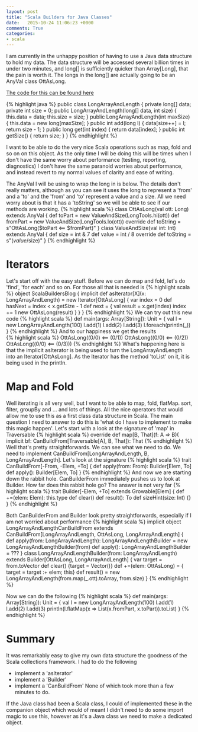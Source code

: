 ```yaml
---
layout: post
title: "Scala Builders for Java Classes"
date:   2015-10-24 11:06:23 +0000
comments: True
categories:
- scala
---
```


I am currently in the unhappy position of having to use a Java data structure to hold my data. The data structure  will be accessed several billion times in under two minutes, and long[] is 
sufficiently quicker than Array[Long], that the pain is worth it. The longs in the long[] are actually going to be an AnyVal class OttAsLong.  

[The code for this can be found here](https://github.com/phil-rice/ScalaBuildersBlog)

{% highlight java %}
public class LongArrayAndLength {
	private long[] data;
	private int size = 0;
	public LongArrayAndLength(long[] data, int size) {
		this.data = data;
		this.size = size;
	}
	public LongArrayAndLength(int maxSize) {
		this.data = new long[maxSize];
	}
	public int add(long l) {
		data[size++] = l;
		return size - 1;
	}
	public long get(int index) {
		return data[index];
	}
	public int getSize() {
		return size;
	}
}
{% endhighlight %}

I want to be able to do the very nice Scala operations such as map, fold and so on on this object. As the only time I will be doing this will be times when I don't have
the same worry about performance (testing, reporting, diagnostics) I don't have the same paranoid worries about performance, and instead revert to my normal values of 
clarity and ease of writing.

The AnyVal I will be using to wrap the long in is below. The details don't really matters, although as you can see it uses the long to represent a 'from' and a 'to' and the 'from' and 'to' represent a value and a size. All we need worry about is that it has a 'toString' so we will be able to see if our
methods are working.
{% highlight scala %} 
class OttAsLong(val ott: Long) extends AnyVal {
  def toPart = new ValueAndSize(LongTools.hi(ott)) 
  def fromPart = new ValueAndSize(LongTools.lo(ott)) 
  override def toString = s"OttAsLong($toPart <== $fromPart)"
}
class ValueAndSize(val int: Int) extends AnyVal {
  def size = int & 7
  def value = int / 8
  override def toString = s"($value/$size)"
}
{% endhighlight %}
# Iterators
Let's start off with the easy stuff. Before we can do map and fold, let's do 'find', 'for each' and so on. For those all that is needed is
{% highlight scala %} 
object ScalaBuildersBlog {
  implicit def asIterator[X](x: LongArrayAndLength) = new Iterator[OttAsLong] {
    var index = 0
    def hasNext = index < x.getSize - 1
    def next = {
      val result = x.get(index)
      index += 1
      new OttAsLong(result)
    }
  }
}
{% endhighlight %}
We can try out this new code
{% highlight scala %} 
  def main(args: Array[String]): Unit = {
    val l = new LongArrayAndLength(100)
    l.add(1)
    l.add(2)
    l.add(3)
    l.foreach(println(_))
  }
{% endhighlight %}
And to our happiness we get the results  
{% highlight scala %} 
OttAsLong((0/0) <== (0/1))
OttAsLong((0/0) <== (0/2))
OttAsLong((0/0) <== (0/3)))
{% endhighlight %}
What's happening here is that the implicit asIterator is being used to turn the LongArrayAndLength into an Iterator[OttAsLong]. As the Iterator has the method 'toList' on it, it is being
used in the println.

# Map and Fold
Well iterating is all very well, but I want to be able to map, fold, flatMap. sort, filter, groupBy and ... and lots of things. All the nice operators that would allow me to use this as a 
first class data structure in Scala. The main question I need to answer to do this is 'what do I have to implement to make this magic happen'. Let's start with a look at the signature of 'map' in Traversable
{% highlight scala %} 
  override def map[B, That](f: A => B)(
                   implicit bf: CanBuildFrom[Traversable[A], B, That]): That
{% endhighlight %}
Well that's pretty straightforwards. We can see what we need to do. We need to implement CanBuildFrom[LongArrayAndLength, B, LongArrayAndLength]. Let's look at the signature
{% highlight scala %} 
trait CanBuildFrom[-From, -Elem, +To] {
  def apply(from: From): Builder[Elem, To]
  def apply(): Builder[Elem, To]
}
{% endhighlight %}
And now we are starting down the rabbit hole. CanBuilderFrom immediately pushes us to look at Builder. How far does this rabbit hole go? The answer is not very far
{% highlight scala %} 
trait Builder[-Elem, +To] extends Growable[Elem] {
  def +=(elem: Elem): this.type
  def clear()
  def result(): To
  def sizeHint(size: Int) {}
 }
{% endhighlight %}

Both CanBuilderFrom and Builder look pretty straightforwards, especially if I am not worried about performance
{% highlight scala %} 
  implicit object LongArrayAndLengthCanBuildFrom extends 
        CanBuildFrom[LongArrayAndLength, OttAsLong, LongArrayAndLength] {
    def apply(from: LongArrayAndLength): LongArrayAndLengthBuilder =
       new LongArrayAndLengthBuilder(from)
    def apply(): LongArrayAndLengthBuilder = ???
  }
  class LongArrayAndLengthBuilder(from: LongArrayAndLength) extends 
       Builder[OttAsLong, LongArrayAndLength] {
    var target = from.toVector
    def clear() {target = Vector()}
    def +=(elem: OttAsLong) = { target = target :+ elem; this}
    def result() = new LongArrayAndLength(from.map(_.ott).toArray, from.size)
  }
{% endhighlight %}

Now we can do the following
{% highlight scala %} 
  def main(args: Array[String]): Unit = {
    val l = new LongArrayAndLength(100)
    l.add(1)
    l.add(2)
    l.add(3)
    println(l.flatMap(x => List(x.fromPart, x.toPart)).toList)
  }
{% endhighlight %}

# Summary
It was remarkably easy to give my own data structure the goodness of the Scala collections framework. I had to do the following
* implement a 'asIterator'
* implement a 'Builder'
* implement a 'CanBuildFrom'
None of which took more than a few minutes to do. 

If the Java class had been a Scala class, I could of implemented these in the companion object which would of meant I didn't need to do some import magic to use this,
however as it's a Java class we need to make a dedicated object.


